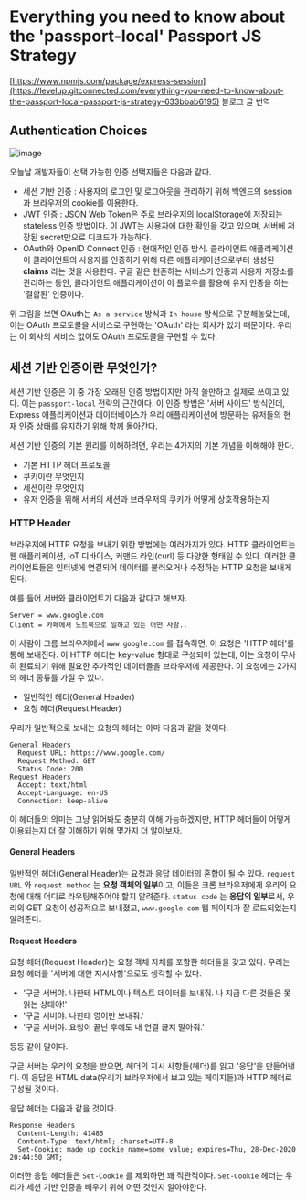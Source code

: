 # Everything you need to know about the 'passport-local' Passport JS Strategy

[https://www.npmjs.com/package/express-session](https://levelup.gitconnected.com/everything-you-need-to-know-about-the-passport-local-passport-js-strategy-633bbab6195)  블로그 글 번역

## Authentication Choices

![image](https://user-images.githubusercontent.com/67703882/222881420-045631d9-e480-4c36-a8de-860c25468f49.png)

오늘날 개발자들이 선택 가능한 인증 선택지들은 다음과 같다.

- 세션 기반 인증 : 사용자의 로그인 및 로그아웃을 관리하기 위해 백엔드의 session과 브라우저의 cookie를 이용한다.
- JWT 인증 : JSON Web Token은 주로 브라우저의 localStorage에 저장되는 stateless 인증 방법이다. 이 JWT는 사용자에 대한 확인을 갖고 있으며, 서버에 저장된 secret만으로 디코드가 가능하다.
- OAuth와 OpenID Connect 인증 : 현대적인 인증 방식. 클라이언트 애플리케이션이 클라이언트의 사용자를 인증하기 위해 다른 애플리케이션으로부터 생성된 **claims** 라는 것을 사용한다. 구글 같은 현존하는 서비스가 인증과 사용자 저장소를 관리하는 동안, 클라이언트 애플리케이션이 이 플로우를 활용해 유저 인증을 하는 '결합된' 인증이다. 

위 그림을 보면 OAuth는 `As a service` 방식과 `In house` 방식으로 구분해놓았는데, 이는 OAuth 프로토콜을 서비스로 구현하는 'OAuth' 라는 회사가 있기 때문이다. 우리는 이 회사의 서비스 없이도 OAuth 프로토콜을 구현할 수 있다. 

## 세션 기반 인증이란 무엇인가?

세션 기반 인증은 이 중 가장 오래된 인증 방법이지만 아직 쓸만하고 실제로 쓰이고 있다. 이는 `passport-local`  전략의 근간이다. 이 인증 방법은 '서버 사이드' 방식인데, Express 애플리케이션과 데이터베이스가 우리 애플리케이션에 방문하는 유저들의 현재 인증 상태를 유지하기 위해 함께 돌아간다. 

세션 기반 인증의 기본 원리를 이해하려면, 우리는 4가지의 기본 개념을 이해해야 한다.

- 기본 HTTP 헤더 프로토콜
- 쿠키이란 무엇인지
- 세션이란 무엇인지
- 유저 인증을 위해 서버의 세션과 브라우저의 쿠키가 어떻게 상호작용하는지

### HTTP Header

브라우저에 HTTP 요청을 보내기 위한 방법에는 여러가지가 있다. HTTP 클라이언트는 웹 애플리케이션, IoT 디바이스, 커맨드 라인(curl) 등 다양한 형태일 수 있다. 이러한 클라이언트들은 인터넷에 연결되어 데이터를 불러오거나 수정하는 HTTP 요청을 보내게 된다.

예를 들어 서버와 클라이언트가 다음과 같다고 해보자.

```
Server = www.google.com
Client = 카페에서 노트북으로 일하고 있는 어떤 사람..
```

이 사람이 크롬 브라우저에서 `www.google.com` 를 접속하면, 이 요청은 'HTTP 헤더'를 통해 보내진다. 이 HTTP 헤더는 key-value 형태로 구성되어 있는데, 이는 요청이 무사히 완료되기 위해 필요한 추가적인 데이터들을 브라우저에 제공한다. 이 요청에는 2가지의 헤더 종류를 가질 수 있다.

- 일반적인 헤더(General Header)
- 요청 헤더(Request Header)

우리가 일반적으로 보내는 요청의 헤더는 아마 다음과 같을 것이다.

```
General Headers
  Request URL: https://www.google.com/
  Request Method: GET
  Status Code: 200
Request Headers
  Accept: text/html
  Accept-Language: en-US
  Connection: keep-alive
```

이 헤더들의 의미는 그냥 읽어봐도 충분히 이해 가능하겠지만,  HTTP 헤더들이 어떻게 이용되는지 더 잘 이해하기 위해 몇가지 더 알아보자. 

#### General Headers

일반적인 헤더(General Header)는 요청과 응답 데이터의 혼합이 될 수 있다. `request URL` 와 `request method` 는 **요청 객체의 일부**이고, 이들은 크롬 브라우저에게 우리의 요청에 대해 어디로 라우팅해주어야 할지 알려준다. `status code` 는 **응답의 일부**로서, 우리의 GET 요청이 성공적으로 보내졌고, `www.google.com` 웹 페이지가 잘 로드되었는지 알려준다.

#### Request Headers

요청 헤더(Request Header)는 요청 객체 자체를 포함한 헤더들을 갖고 있다. 우리는 요청 헤더를 '서버에 대한 지시사항'으로도 생각할 수 있다.

- '구글 서버야. 나한테 HTML이나 텍스트 데이터를 보내줘. 나 지금 다른 것들은 못 읽는 상태야!'
- '구글 서버야. 나한테 영어만 보내줘.'
- '구글 서버야. 요청이 끝난 후에도 내 연결 끊지 말아줘.'

등등 같이 말이다.

구글 서버는 우리의 요청을 받으면, 헤더의 지시 사항들(헤더)를 읽고 '응답'을 만들어낸다. 이 응답은 HTML data(우리가 브라우저에서 보고 있는 페이지들)과 HTTP 헤더로 구성될 것이다.

응답 헤더는 다음과 같을 것이다.

```
Response Headers
  Content-Length: 41485
  Content-Type: text/html; charset=UTF-8
  Set-Cookie: made_up_cookie_name=some value; expires=Thu, 28-Dec-2020 20:44:50 GMT;
```

이러한 응답 헤더들은 `Set-Cookie` 를 제외하면 꽤 직관적이다. `Set-Cookie` 헤더는 우리가 세션 기반 인증을 배우기 위해 어떤 것인지 알아야한다. 

